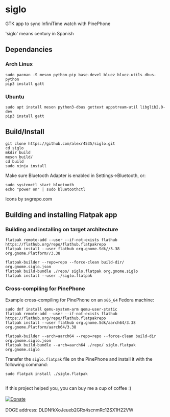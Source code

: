 # siglo
GTK app to sync InfiniTime watch with PinePhone

'siglo' means century in Spanish

## Dependancies
### Arch Linux
```
sudo pacman -S meson python-pip base-devel bluez bluez-utils dbus-python
pip3 install gatt
```
### Ubuntu
```
sudo apt install meson python3-dbus gettext appstream-util libglib2.0-dev
pip3 install gatt
```

## Build/Install
```
git clone https://github.com/alexr4535/siglo.git
cd siglo
mkdir build
meson build/
cd build
sudo ninja install
```

Make sure Bluetooth Adapter is enabled in Settings->Bluetooth, or:
```
sudo systemctl start bluetooth
echo "power on" | sudo bluetoothctl
```
Icons by svgrepo.com

## Building and installing Flatpak app

### Building and installing on target architecture

```
flatpak remote-add --user --if-not-exists flathub https://flathub.org/repo/flathub.flatpakrepo
flatpak install --user flathub org.gnome.Sdk//3.38 org.gnome.Platform//3.38

flatpak-builder --repo=repo --force-clean build-dir/ org.gnome.siglo.json
flatpak build-bundle ./repo/ siglo.flatpak org.gnome.siglo
flatpak install --user ./siglo.flatpak
```

### Cross-compiling for PinePhone

Example cross-compiling for PinePhone on an `x86_64` Fedora machine:

```
sudo dnf install qemu-system-arm qemu-user-static
flatpak remote-add --user --if-not-exists flathub https://flathub.org/repo/flathub.flatpakrepo
flatpak install --user flathub org.gnome.Sdk/aarch64/3.38 org.gnome.Platform/aarch64/3.38

flatpak-builder --arch=aarch64 --repo=repo --force-clean build-dir org.gnome.siglo.json
flatpak build-bundle --arch=aarch64 ./repo/ siglo.flatpak org.gnome.siglo
```

Transfer the `siglo.flatpak` file on the PinePhone and install it with the following command:

```
sudo flatpak install ./siglo.flatpak
```

##
If this project helped you, you can buy me a cup of coffee :)
<br/><br/>
[![Donate](https://img.shields.io/badge/Donate-PayPal-green.svg)](https://paypal.me/ironrobin)
<br/><br/>
DOGE address: DLDNfkXoJeueb2GRx4scnmRc12SX1H22VW
